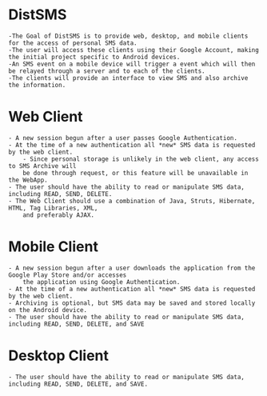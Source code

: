 DistSMS
=======

	-The Goal of DistSMS is to provide web, desktop, and mobile clients for the access of personal SMS data.
	-The user will access these clients using their Google Account, making the initial project specific to Android devices.
	-An SMS event on a mobile device will trigger a event which will then be relayed through a server and to each of the clients.
	-The clients will provide an interface to view SMS and also archive the information.

Web Client
==========

	- A new session begun after a user passes Google Authentication.
	- At the time of a new authentication all *new* SMS data is requested by the web client.
		- Since personal storage is unlikely in the web client, any access to SMS Archive will
		be done through request, or this feature will be unavailable in the WebApp.
	- The user should have the ability to read or manipulate SMS data, including READ, SEND, DELETE.
	- The Web Client should use a combination of Java, Struts, Hibernate, HTML, Tag Libraries, XML,
		and preferably AJAX.

Mobile Client
=============
	
	- A new session begun after a user downloads the application from the Google Play Store and/or accesses
		the application using Google Authentication.
	- At the time of a new authentication all *new* SMS data is requested by the web client.
	- Archiving is optional, but SMS data may be saved and stored locally on the Android device.
	- The user should have the ability to read or manipulate SMS data, including READ, SEND, DELETE, and SAVE

Desktop Client
==============

	- The user should have the ability to read or manipulate SMS data, including READ, SEND, DELETE, and SAVE.
